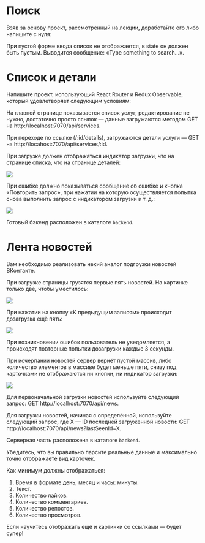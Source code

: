 Поиск
===

Взяв за основу проект, рассмотренный на лекции, доработайте его либо напишите с нуля:

При пустой форме ввода список не отображается, в state он должен быть пустым.
Выводится сообщение: «Type something to search...».

Список и детали
===

Напишите проект, использующий React Router и Redux Observable, который удовлетворяет следующим условиям:

На главной странице показывается список услуг, редактирование не нужно, достаточно просто ссылок — данные загружаются методом GET на http://localhost:7070/api/services.

При переходе по ссылке (/:id/details), загружаются детали услуги — GET на http://locahost:7070/api/services/:id.

При загрузке должен отображаться индикатор загрузки, что на странице списка, что на странице деталей:

![](./assets/spinner.png)

При ошибке должно показываться сообщение об ошибке и кнопка «Повторить запрос», при нажатии на которую осуществляется попытка снова выполнить запрос с индикатором загрузки и т. д.:

![](./assets/retry.png)

Готовый бэкенд расположен в каталоге `backend`.

Лента новостей
===

Вам необходимо реализовать некий аналог подгрузки новостей ВКонтакте.

При загрузке страницы грузятся первые пять новостей. На картинке только две, чтобы уместилось:

![](./assets/load-more.png)

При нажатии на кнопку «К предыдущим записям» происходит дозагрузка ещё пять:

![](./assets/loading.png)

При возникновении ошибок пользователь не уведомляется, а происходят повторные попытки дозагрузки каждые 3 секунды.

При исчерпании новостей сервер вернёт пустой массив, либо количество элементов в массиве будет меньше пяти, снизу под карточками не отображаются ни кнопки, ни индикатор загрузки:

![](./assets/finish.png)

Для первоначальной загрузки новостей используйте следующий запрос:
GET http://localhost:7070/api/news.

Для загрузки новостей, начиная с определённой, используйте следующий запрос, где X — ID последней загруженной новости:
GET http://localhost:7070/api/news?lastSeenId=X.

Серверная часть расположена в каталоге `backend`.

Убедитесь, что вы правильно парсите реальные данные и максимально точно отображаете вид карточек.

Как минимум должны отображаться:
1. Время в формате день, месяц и часы: минуты.
1. Текст.
1. Количество лайков.
1. Количество комментариев.
1. Количество репостов.
1. Количество просмотров.

Если научитесь отображать ещё и картинки со ссылками — будет супер!